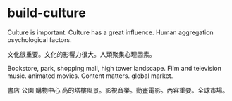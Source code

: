 # build-culture

Culture is important. Culture has a great influence. Human aggregation psychological factors.

文化很重要。文化的影響力很大。人類聚集心理因素。

Bookstore, park, shopping mall, high tower landscape. Film and television music. animated movies. Content matters. global market.

書店 公園 購物中心 高的塔樓風景。影視音樂。動畫電影。內容重要。全球市場。
